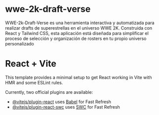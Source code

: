 # wwe-2k-draft-verse
WWE-2k-Draft-Verse es una herramienta interactiva y automatizada para realizar drafts de superestrellas en el universo WWE 2K. Construida con React y Tailwind CSS, esta aplicación está diseñada para simplificar el proceso de selección y organización de rosters en tu propio universo personalizado

# React + Vite

This template provides a minimal setup to get React working in Vite with HMR and some ESLint rules.

Currently, two official plugins are available:

- [@vitejs/plugin-react](https://github.com/vitejs/vite-plugin-react/blob/main/packages/plugin-react/README.md) uses [Babel](https://babeljs.io/) for Fast Refresh
- [@vitejs/plugin-react-swc](https://github.com/vitejs/vite-plugin-react-swc) uses [SWC](https://swc.rs/) for Fast Refresh
